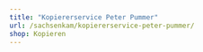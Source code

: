 ```yaml
---
title: "Kopiererservice Peter Pummer"
url: /sachsenkam/kopiererservice-peter-pummer/
shop: Kopieren
---
```

